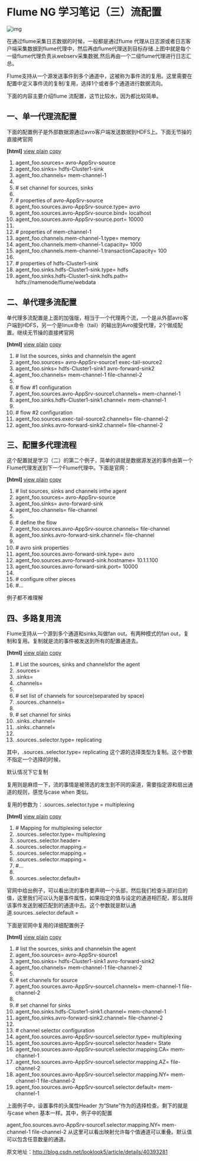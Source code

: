 # Flume NG 学习笔记（三）流配置

![img](http://img.blog.csdn.net/20141023104857062?watermark/2/text/aHR0cDovL2Jsb2cuY3Nkbi5uZXQvbG9va2xvb2s1/font/5a6L5L2T/fontsize/400/fill/I0JBQkFCMA==/dissolve/70/gravity/Center)

在通过flume采集日志数据的时候，一般都是通过flume 代理从日志源或者日志客户端采集数据到flume代理中，然后再由flume代理送到目标存储.上图中就是每个一级flume代理负责从webserv采集数据,然后再由一个二级flume代理进行日志汇总。

Flume支持从一个源发送事件到多个通道中，这被称为事件流的复用。这里需要在配置中定义事件流的复制/复用，选择1个或者多个通道进行数据流向。

下面的内容主要介绍flume 流配置，这节比较水，因为都比较简单。

## 一、单一代理流配置

下面的配置例子是外部数据源通过avro客户端发送数据到HDFS上。下面无节操的直接拷官网

**[html]** [view plain](http://blog.csdn.net/looklook5/article/details/40393281#) [copy](http://blog.csdn.net/looklook5/article/details/40393281#)

1. agent_foo.sources= avro-AppSrv-source  
2. agent_foo.sinks= hdfs-Cluster1-sink  
3. agent_foo.channels= mem-channel-1  
4.    
5. \# set channel for sources, sinks  
6.    
7. \# properties of avro-AppSrv-source  
8. agent_foo.sources.avro-AppSrv-source.type= avro  
9. agent_foo.sources.avro-AppSrv-source.bind= localhost  
10. agent_foo.sources.avro-AppSrv-source.port= 10000  
11.    
12. \# properties of mem-channel-1  
13. agent_foo.channels.mem-channel-1.type= memory  
14. agent_foo.channels.mem-channel-1.capacity= 1000  
15. agent_foo.channels.mem-channel-1.transactionCapacity= 100  
16.    
17. \# properties of hdfs-Cluster1-sink  
18. agent_foo.sinks.hdfs-Cluster1-sink.type= hdfs  
19. agent_foo.sinks.hdfs-Cluster1-sink.hdfs.path= hdfs://namenode/flume/webdata  

## 二、单代理多流配置

单代理多流配置是上面的加强版，相当于一个代理两个流，一个是从外部avro客户端到HDFS，另一个是linux命令（tail）的输出到Avro接受代理，2个做成配置。继续无节操的直接拷官网

**[html]** [view plain](http://blog.csdn.net/looklook5/article/details/40393281#) [copy](http://blog.csdn.net/looklook5/article/details/40393281#)

1. \# list the sources, sinks and channelsin the agent  
2. agent_foo.sources= avro-AppSrv-source1 exec-tail-source2  
3. agent_foo.sinks= hdfs-Cluster1-sink1 avro-forward-sink2  
4. agent_foo.channels= mem-channel-1 file-channel-2  
5.    
6. \# flow #1 configuration  
7. agent_foo.sources.avro-AppSrv-source1.channels= mem-channel-1  
8. agent_foo.sinks.hdfs-Cluster1-sink1.channel= mem-channel-1  
9.    
10. \# flow #2 configuration  
11. agent_foo.sources.exec-tail-source2.channels= file-channel-2  
12. agent_foo.sinks.avro-forward-sink2.channel= file-channel-2  

## 三、配置多代理流程

这个配置就是学习（二）的第二个例子，简单的讲就是数据源发送的事件由第一个Flume代理发送到下一个Flume代理中。下面是官网：

**[html]** [view plain](http://blog.csdn.net/looklook5/article/details/40393281#) [copy](http://blog.csdn.net/looklook5/article/details/40393281#)

1. \# list sources, sinks and channels inthe agent  
2. agent_foo.sources= avro-AppSrv-source  
3. agent_foo.sinks= avro-forward-sink  
4. agent_foo.channels= file-channel  
5.    
6. \# define the flow  
7. agent_foo.sources.avro-AppSrv-source.channels= file-channel  
8. agent_foo.sinks.avro-forward-sink.channel= file-channel  
9.    
10. \# avro sink properties  
11. agent_foo.sources.avro-forward-sink.type= avro  
12. agent_foo.sources.avro-forward-sink.hostname= 10.1.1.100  
13. agent_foo.sources.avro-forward-sink.port= 10000  
14.    
15. \# configure other pieces  
16. \#...  

例子都不难理解

## 四、多路复用流

Flume支持从一个源到多个通道和sinks,叫做fan out。有两种模式的fan out，复制和复用。复制就是流的事件被发送到所有的配置通道去。

**[html]** [view plain](http://blog.csdn.net/looklook5/article/details/40393281#) [copy](http://blog.csdn.net/looklook5/article/details/40393281#)

1. \# List the sources, sinks and channelsfor the agent  
2. <Agent>.sources= <Source1>  
3. <Agent>.sinks= <Sink1> <Sink2>  
4. <Agent>.channels= <Channel1> <Channel2>  
5.    
6. \# set list of channels for source(separated by space)  
7. <Agent>.sources.<Source1>.channels= <Channel1> <Channel2>  
8.    
9. \# set channel for sinks  
10. <Agent>.sinks.<Sink1>.channel= <Channel1>  
11. <Agent>.sinks.<Sink2>.channel= <Channel2>  
12.    
13. <Agent>.sources.<Source1>.selector.type= replicating  

其中，<Agent>.sources.<Source1>.selector.type= replicating 这个源的选择类型为复制。这个参数不指定一个选择的时候，

默认情况下它复制

复用则是麻烦一下，流的事情是被筛选的发生到不同的渠道，需要指定源和扇出通道的规则，感觉与case when 类似。

复用的参数为：<Agent>.sources.<Source1>.selector.type = multiplexing

**[html]** [view plain](http://blog.csdn.net/looklook5/article/details/40393281#) [copy](http://blog.csdn.net/looklook5/article/details/40393281#)

1. \# Mapping for multiplexing selector  
2. <Agent>.sources.<Source1>.selector.type= multiplexing  
3. <Agent>.sources.<Source1>.selector.header= <someHeader>  
4. <Agent>.sources.<Source1>.selector.mapping.<Value1>= <Channel1>  
5. <Agent>.sources.<Source1>.selector.mapping.<Value2>= <Channel1> <Channel2>  
6. <Agent>.sources.<Source1>.selector.mapping.<Value3>= <Channel2>  
7. \#...  
8.    
9. <Agent>.sources.<Source1>.selector.default= <Channel2>  

官网中给出例子，可以看出流的事件要声明一个头部，然后我们检查头部对应的值，这里我们可以认为是事件属性，如果指定的值与设定的通道相匹配，那么就将该事件发送到被匹配到的通道中去。这个参数就是默认通道<Agent>.sources.<Source1>.selector.default =<Channel2>

下面是官网中复用的详细配置例子

**[html]** [view plain](http://blog.csdn.net/looklook5/article/details/40393281#) [copy](http://blog.csdn.net/looklook5/article/details/40393281#)

1. \# list the sources, sinks and channelsin the agent  
2. agent_foo.sources= avro-AppSrv-source1  
3. agent_foo.sinks= hdfs-Cluster1-sink1 avro-forward-sink2  
4. agent_foo.channels= mem-channel-1 file-channel-2  
5.    
6. \# set channels for source  
7. agent_foo.sources.avro-AppSrv-source1.channels= mem-channel-1 file-channel-2  
8.    
9. \# set channel for sinks  
10. agent_foo.sinks.hdfs-Cluster1-sink1.channel= mem-channel-1  
11. agent_foo.sinks.avro-forward-sink2.channel= file-channel-2  
12.    
13. \# channel selector configuration  
14. agent_foo.sources.avro-AppSrv-source1.selector.type= multiplexing  
15. agent_foo.sources.avro-AppSrv-source1.selector.header= State  
16. agent_foo.sources.avro-AppSrv-source1.selector.mapping.CA= mem-channel-1  
17. agent_foo.sources.avro-AppSrv-source1.selector.mapping.AZ= file-channel-2  
18. agent_foo.sources.avro-AppSrv-source1.selector.mapping.NY= mem-channel-1 file-channel-2  
19. agent_foo.sources.avro-AppSrv-source1.selector.default= mem-channel-1  

上面例子中，设置事件的头属性Header 为“State”作为的选择检查。剩下的就是与case when 基本一样。其中，例子中的配置

agent_foo.sources.avro-AppSrv-source1.selector.mapping.NY= mem-channel-1 file-channel-2 从这里可以看出映射允许每个值通道可以重叠。默认值可以包含任意数量的通道。



原文地址：http://blog.csdn.net/looklook5/article/details/40393281